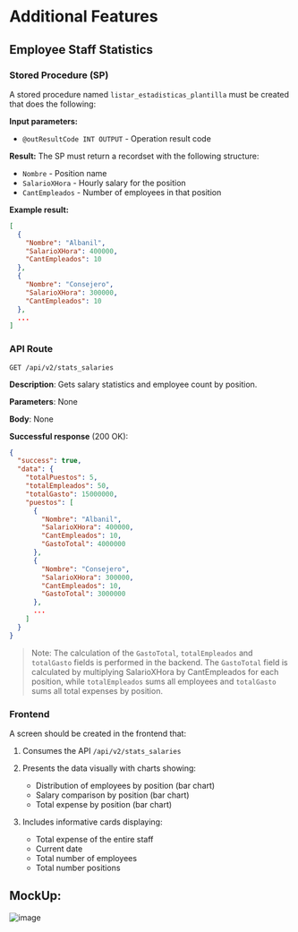 # Additional Features

## Employee Staff Statistics

### Stored Procedure (SP)

A stored procedure named `listar_estadisticas_plantilla` must be created that does the following:

**Input parameters:**
- `@outResultCode INT OUTPUT` - Operation result code

**Result:**
The SP must return a recordset with the following structure:
- `Nombre` - Position name
- `SalarioXHora` - Hourly salary for the position
- `CantEmpleados` - Number of employees in that position

**Example result:**
```json
[
  {
    "Nombre": "Albanil",
    "SalarioXHora": 400000,
    "CantEmpleados": 10
  },
  {
    "Nombre": "Consejero",
    "SalarioXHora": 300000,
    "CantEmpleados": 10
  },
  ...
]
```

### API Route

```
GET /api/v2/stats_salaries
```

**Description**: Gets salary statistics and employee count by position.

**Parameters**: None

**Body**: None

**Successful response** (200 OK):
```json
{
  "success": true,
  "data": {
    "totalPuestos": 5,
    "totalEmpleados": 50,
    "totalGasto": 15000000,
    "puestos": [
      {
        "Nombre": "Albanil",
        "SalarioXHora": 400000,
        "CantEmpleados": 10,
        "GastoTotal": 4000000
      },
      {
        "Nombre": "Consejero",
        "SalarioXHora": 300000,
        "CantEmpleados": 10,
        "GastoTotal": 3000000
      },
      ...
    ]
  }
}
```

> Note: The calculation of the `GastoTotal`, `totalEmpleados` and `totalGasto` fields is performed in the backend. The `GastoTotal` field is calculated by multiplying SalarioXHora by CantEmpleados for each position, while `totalEmpleados` sums all employees and `totalGasto` sums all total expenses by position.

### Frontend

A screen should be created in the frontend that:

1. Consumes the API `/api/v2/stats_salaries`
2. Presents the data visually with charts showing:
   - Distribution of employees by position (bar chart)
   - Salary comparison by position (bar chart)
   - Total expense by position (bar chart)

3. Includes informative cards displaying:
   - Total expense of the entire staff
   - Current date
   - Total number of employees
    - Total number positions 
## MockUp:
![image](https://github.com/user-attachments/assets/4be4c8a1-7565-46ed-b8a5-d0f18e2f52f4)





